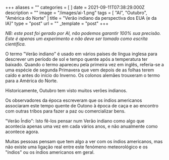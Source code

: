 +++
aliases = ""
categories = [ ]
date = 2021-09-11T07:38:29.000Z
description = ""
image = "/images/ai-1.png"
tags = [ "AI", "Outubro", "América do Norte" ]
title = "Verão indiano da perspectiva dos EUA (e da IA)"
type = "post"
url = ""
_template = "post"
+++

_NB: este post foi gerado por AI, não podemos garantir 100% sua precisão. Este é apenas um experimento e não deve ser tomado como escrita científica._

O termo "Verão indiano" é usado em vários países de língua inglesa para descrever um período de sol e tempo quente após a temperatura ter baixado. Quando o termo apareceu pela primeira vez em inglês, referia-se a uma espécie de segunda Primavera que vem depois de as folhas terem caído e antes do início do Inverno. Os colonos alemães trouxeram o termo para a América do Norte.

Historicamente, Outubro tem visto muitos verões indianos.

Os observadores da época escreveram que os índios americanos associaram este tempo quente de Outono à época de caça e ao encontro com outras tribos para fazer a paz ou comercializar bens.

"Verão Índio": Isto fê-los pensar num Verão indiano como algo que acontecia apenas uma vez em cada vários anos, e não anualmente como acontece agora.

Muitas pessoas pensam que tem algo a ver com os índios americanos, mas não existe uma ligação real entre este fenómeno meteorológico e os "índios" ou os índios americanos em geral.

